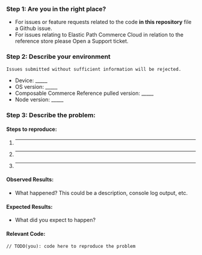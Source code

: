 ### Step 1: Are you in the right place?

  * For issues or feature requests related to the code **in this repository** file a Github issue.
  * For issues relating to Elastic Path Commerce Cloud in relation to the reference store please Open a Support ticket.

### Step 2: Describe your environment

  ```
  Issues submitted without sufficient information will be rejected.
  ```

  * Device: _____
  * OS version: _____
  * Composable Commerce Reference pulled version: _____
  * Node version: _____

### Step 3: Describe the problem:

#### Steps to reproduce:

  1. _____
  2. _____
  3. _____

#### Observed Results:

  * What happened?  This could be a description, console log output, etc.

#### Expected Results:

  * What did you expect to happen?

#### Relevant Code:

  ```
  // TODO(you): code here to reproduce the problem
  ```
